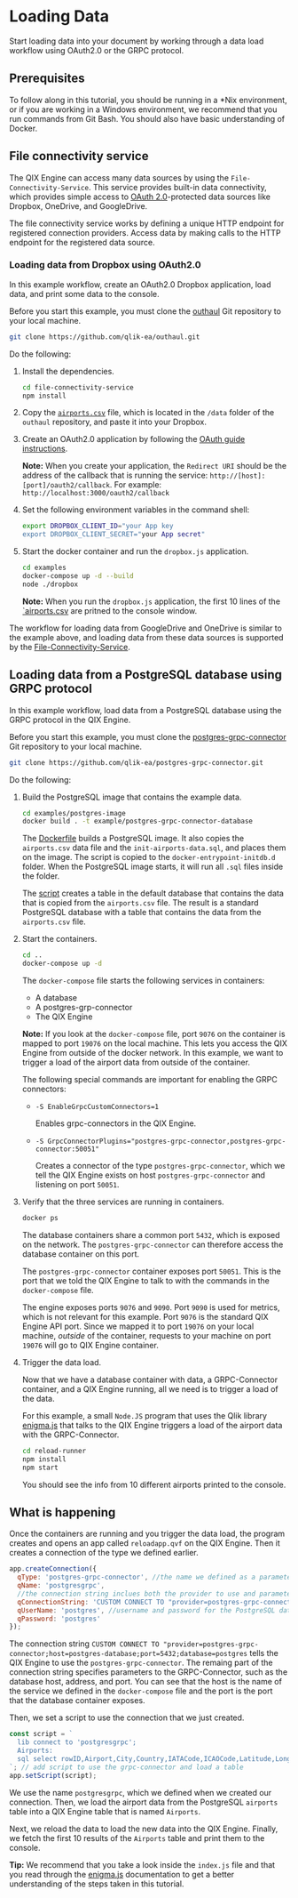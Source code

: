 # Loading Data

Start loading data into your document by working through a data load workflow using OAuth2.0 or the GRPC protocol.

## Prerequisites

To follow along in this tutorial, you should be running in a \*Nix environment,
or if you are working in a Windows environment,
we recommend that you run commands from Git Bash.
You should also have basic understanding of Docker.

## File connectivity service

The QIX Engine can access many data sources by using the `File-Connectivity-Service`.
This service provides built-in data connectivity, which provides simple access to
[OAuth 2.0](https://oauth.net/2/)-protected data sources
like Dropbox, OneDrive, and GoogleDrive.

The file connectivity service works by defining a unique HTTP endpoint for
registered connection providers.
Access data by making calls to the HTTP endpoint for the registered data source.

### Loading data from Dropbox using OAuth2.0

In this example workflow, create an OAuth2.0 Dropbox application, load data,
and print some data to the console.

Before you start this example, you must clone the [outhaul](https://github.com/qlik-ea/outhaul)
Git repository to your local machine.

``` bash
git clone https://github.com/qlik-ea/outhaul.git
```

Do the following:

1. Install the dependencies.
    ``` bash
    cd file-connectivity-service
    npm install
    ```
1. Copy the [`airports.csv`](https://github.com/qlik-ea/outhaul/blob/master/data/airports.csv) file,
    which is located in the `/data` folder of the `outhaul` repository, and paste it into your Dropbox.
1. Create an OAuth2.0 application by following the
    [OAuth guide instructions](https://www.dropbox.com/developers/reference/oauth-guide).

    **Note:** When you create your application, the `Redirect URI`
    should be the address of the callback that is running the service: `http://[host]:[port]/oauth2/callback`.
    For example: `http://localhost:3000/oauth2/callback`

1. Set the following environment variables in the command shell:
    ``` bash
    export DROPBOX_CLIENT_ID="your App key
    export DROPBOX_CLIENT_SECRET="your App secret"
    ```
1. Start the docker container and run the `dropbox.js` application.
    ```bash
    cd examples
    docker-compose up -d --build
    node ./dropbox
    ```
    **Note:** When you run the `dropbox.js` application, the first 10 lines of the [`airports.csv](https://github.com/qlik-ea/outhaul/blob/master/data/airports.csv)
    are pritned to the console window.

The workflow for loading data from GoogleDrive and OneDrive is similar to the example above,
and loading data from these data sources is supported by the
[File-Connectivity-Service](https://github.com/qlik-ea/outhaul).

## Loading data from a PostgreSQL database using GRPC protocol

In this example workflow, load data from a PostgreSQL database
using the GRPC protocol in the QIX Engine.

Before you start this example, you must clone the [postgres-grpc-connector](https://github.com/qlik-ea/postgres-grpc-connector)
Git repository to your local machine.

``` bash
git clone https://github.com/qlik-ea/postgres-grpc-connector.git
```

Do the following:

1. Build the PostgreSQL image that contains the example data.

    ```bash
    cd examples/postgres-image
    docker build . -t example/postgres-grpc-connector-database
    ```

    The [Dockerfile](https://github.com/qlik-ea/postgres-grpc-connector/blob/master/example/postgres-image/Dockerfile)
    builds a PostgreSQL image.
    It also copies the `airports.csv` data file and the `init-airports-data.sql`,
    and places them on the image. The script is copied to the `docker-entrypoint-initdb.d` folder.
    When the PostgreSQL image starts, it will run all `.sql` files inside the folder.

    The
    [script](https://github.com/qlik-ea/postgres-grpc-connector/blob/master/example/postgres-image/init-airports-data.sql)
    creates a table in the default database that contains
    the data that is copied from the `airports.csv` file.
    The result is a standard PostgreSQL database with a table that contains
    the data from the `airports.csv` file.

1. Start the containers.

    ```bash
    cd ..
    docker-compose up -d
    ```

    The `docker-compose` file starts the following services in containers:

    - A database
    - A postgres-grp-connector
    - The QIX Engine

    **Note:** If you look at the `docker-compose` file, port `9076` on the container
    is mapped to port `19076` on the local machine.
    This lets you access the QIX Engine from outside of the docker network.
    In this example, we want to trigger a load of the airport data
    from outside of the container.

    The following special commands are important for enabling the GRPC connectors:

    - `-S EnableGrpcCustomConnectors=1`

        Enables grpc-connectors in the QIX Engine.

    - `-S GrpcConnectorPlugins="postgres-grpc-connector,postgres-grpc-connector:50051"`

        Creates a connector of the type `postgres-grpc-connector`,
        which we tell the QIX Engine exists on host `postgres-grpc-connector`
        and listening on port `50051`.

1. Verify that the three services are running in containers.

    ```bash
    docker ps
    ```

    The database containers share a common port `5432`, which is exposed on the network.
    The `postgres-grpc-connector` can therefore access the database container on this port.

    The `postgres-grpc-connector` container exposes port `50051`.
    This is the port that we told the QIX Engine to talk to
    with the commands in the `docker-compose` file.

    The engine exposes ports `9076` and `9090`.
    Port `9090` is used for metrics, which is not relevant for this example.
    Port `9076` is the standard QIX Engine API port. Since we mapped it to
    port `19076` on your local machine, _outside_ of the container,
    requests to your machine on port `19076` will go to QIX Engine container.

1. Trigger the data load.

    Now that we have a database container with data, a GRPC-Connector container,
    and a QIX Engine running, all we need is to trigger a load of the data.

    For this example, a small `Node.JS` program that uses the Qlik library [enigma.js](https://github.com/qlik-oss/enigma.js)
    that talks to the QIX Engine triggers a load of the airport data with the GRPC-Connector.

    ```bash
    cd reload-runner
    npm install
    npm start
    ```

    You should see the info from 10 different airports printed to the console.

## What is happening

Once the containers are running and you trigger the data load,
the program creates and opens an app called `reloadapp.qvf` on the QIX Engine.
Then it creates a connection of the type we defined earlier.

```js
app.createConnection({
  qType: 'postgres-grpc-connector', //the name we defined as a parameter to the QIX Engine in our docker-compose.yml
  qName: 'postgresgrpc',
  //the connection string inclues both the provider to use and parameters to it.
  qConnectionString: 'CUSTOM CONNECT TO "provider=postgres-grpc-connector;host=postgres-database;port=5432;database=postgres"',
  qUserName: 'postgres', //username and password for the PostgreSQL database, provided to the grpc-connector
  qPassword: 'postgres'
});
```

The connection string
`CUSTOM CONNECT TO "provider=postgres-grpc-connector;host=postgres-database;port=5432;database=postgres`
tells the QIX Engine to use the `postgres-grpc-connector`.
The remaing part of the connection string specifies parameters to the GRPC-Connector,
such as the database host, address, and port.
You can see that the host is the name of the service we defined in the `docker-compose` file
and the port is the port that the database container exposes.

Then, we set a script to use the connection that we just created.

```js
const script = `
  lib connect to 'postgresgrpc';
  Airports:
  sql select rowID,Airport,City,Country,IATACode,ICAOCode,Latitude,Longitude,Altitude,TimeZone,DST,TZ,clock_timestamp() from airports;
`; // add script to use the grpc-connector and load a table
app.setScript(script);
```

We use the name `postgresgrpc`, which we defined when we created our connection.
Then, we load the airport data from the PostgreSQL `airports` table into
a QIX Engine table that is named `Airports`.

Next, we reload the data to load the new data into the QIX Engine. Finally, we
fetch the first 10 results of the `Airports` table and print them to the console.

**Tip:** We recommend that you take a look inside the `index.js` file
and that you read through the [enigma.js](https://github.com/qlik-oss/enigma.js) documentation
to get a better understanding of the steps taken in this tutorial.
